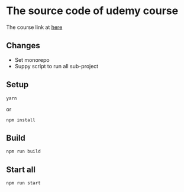 # The source code of udemy course
The course link at [here](https://fidelity.udemy.com/course/microfrontend-course/learn/lecture/24835572)

## Changes
- Set monorepo
- Suppy script to run all sub-project

## Setup
```shell
yarn
```
or 
```shell
npm install
```

## Build
```shell
npm run build
```

## Start all
```shell
npm run start
```
